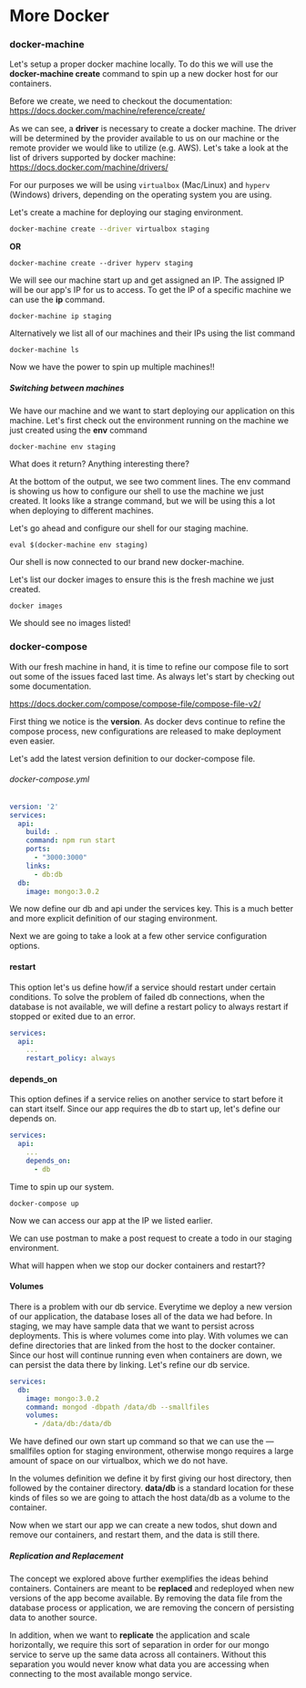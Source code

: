 # More Docker

### docker-machine

Let's setup a proper docker machine locally. To do this we will use the **docker-machine create** command to spin up a new docker host for our containers.

Before we create, we need to checkout the documentation: https://docs.docker.com/machine/reference/create/

As we can see, a **driver** is necessary to create a docker machine. The driver will be determined by the provider available to us on our machine or the remote provider we would like to utilize (e.g. AWS). Let's take a look at the list of drivers supported by docker machine: https://docs.docker.com/machine/drivers/

For our purposes we will be using `virtualbox` (Mac/Linux) and `hyperv` (Windows) drivers, depending on the operating system you are using.

Let's create a machine for deploying our staging environment.

```bash
docker-machine create --driver virtualbox staging
```

**OR**

```shell
docker-machine create --driver hyperv staging
```

We will see our machine start up and get assigned an IP. The assigned IP will be our app's IP for us to access. To get the IP of a specific machine we can use the **ip** command.

```shell
docker-machine ip staging
```

Alternatively we list all of our machines and their IPs using the list command

```shell
docker-machine ls
```

Now we have the power to spin up multiple machines!!

##### Switching between machines

We have our machine and we want to start deploying our application on this machine. Let's first check out the environment running on the machine we just created using the **env** command

```shell
docker-machine env staging
```

What does it return? Anything interesting there?

At the bottom of the output, we see two comment lines. The env command is showing us how to configure our shell to use the machine we just created. It looks like a strange command, but we will be using this a lot when deploying to different machines.

Let's go ahead and configure our shell for our staging machine.

```shell
eval $(docker-machine env staging)
```

Our shell is now connected to our brand new docker-machine.

Let's list our docker images to ensure this is the fresh machine we just created.

```shell
docker images
```

We should see no images listed!



### docker-compose

With our fresh machine in hand, it is time to refine our compose file to sort out some of the issues faced last time. As always let's start by checking out some documentation.

https://docs.docker.com/compose/compose-file/compose-file-v2/

First thing we notice is the **version**. As docker devs continue to refine the compose process, new configurations are released to make deployment even easier.

Let's add the latest version definition to our docker-compose file.

###### docker-compose.yml

```yaml
version: '2'
services:
  api:
    build: .
    command: npm run start
    ports: 
      - "3000:3000"
    links:
      - db:db
  db:
    image: mongo:3.0.2
```

We now define our db and api under the services key. This is a much better and more explicit definition of our staging environment.

Next we are going to take a look at a few other service configuration options.

#### restart

This option let's us define how/if a service should restart under certain conditions. To solve the problem of failed db connections, when the database is not available, we will define a restart policy to always restart if stopped or exited due to an error.

```yaml
services:
  api:
    ...
    restart_policy: always
```

#### depends_on

This option defines if a service relies on another service to start before it can start itself. Since our app requires the db to start up, let's define our depends on.

```yaml
services:
  api:
    ...
    depends_on:
      - db
```

Time to spin up our system.

```shell
docker-compose up
```

Now we can access our app at the IP we listed earlier.

We can use postman to make a post request to create a todo in our staging environment.

What will happen when we stop our docker containers and restart??



#### Volumes

There is a problem with our db service. Everytime we deploy a new version of our application, the database loses all of the data we had before. In staging, we may have sample data that we want to persist across deployments. This is where volumes come into play. With volumes we can define directories that are linked from the host to the docker container. Since our host will continue running even when containers are down, we can persist the data there by linking. Let's refine our db service.

```yaml
services:
  db:
    image: mongo:3.0.2
    command: mongod -dbpath /data/db --smallfiles
    volumes:
      - /data/db:/data/db
```

We have defined our own start up command so that we can use the —smallfiles option for staging environment, otherwise mongo requires a large amount of space on our virtualbox, which we do not have.

In the volumes definition we define it by first giving our host directory, then followed by the container directory. **data/db** is a standard location for these kinds of files so we are going to attach the host data/db as a volume to the container.

Now when we start our app we can create a new todos, shut down and remove our containers, and restart them, and the data is still there.



##### Replication and Replacement

The concept we explored above further exemplifies the ideas behind containers. Containers are meant to be **replaced** and redeployed when new versions of the app become available. By removing the data file from the database process or application, we are removing the concern of persisting data to another source.

In addition, when we want to **replicate** the application and scale horizontally, we require this sort of separation in order for our mongo service to serve up the same data across all containers. Without this separation you would never know what data you are accessing when connecting to the most available mongo service.